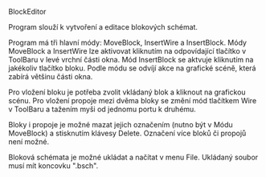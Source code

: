 BlockEditor

Program slouží k vytvoření a editace blokových schémat.

Program má tři hlavní módy: MoveBlock, InsertWire a InsertBlock.
Módy MoveBlock a InsertWire lze aktivovat kliknutím na odpovídající tlačítko v ToolBaru v levé vrchní části okna.
Mód InsertBlock se aktvuje kliknutím na jakékoliv tlačítko bloku.
Podle módu se odvíjí akce na grafické scéně, která zabírá většinu části okna.

Pro vložení bloku je potřeba zvolit vkládaný blok a kliknout na grafickou scénu.
Pro vložení propoje mezi dvěma bloky se změní mód tlačítkem Wire v ToolBaru a tažením myši od jednomu portu k druhému.

Bloky i propoje je možné mazat jejich označením (nutno být v Módu MoveBlock) a stisknutím klávesy Delete. Označení více bloků či propojů není možné.

Bloková schémata je možné ukládat a načítat v menu File. Ukládaný soubor musí mít koncovku ".bsch".
